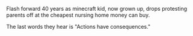 Flash forward 40 years as minecraft kid, now grown up, drops protesting parents off at the cheapest nursing home money can buy.

The last words they hear is "Actions have consequences."